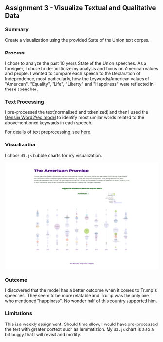 ## Assignment 3 - Visualize Textual and Qualitative Data

### Summary
Create a visualization using the provided State of the Union text corpus. 

### Process
I chose to analyze the past 10 years State of the Union speeches. As a foreigner, I chose to de-politicize my analysis and focus on American values and people. I wanted to compare each speech to the Declaration of Independence, most particularly, how the keywords/American values of "American", "Equality", "Life", "Liberty" and "Happiness" were reflected in these speeches. 

### Text Processing
I pre-processed the text(normalized and tokenized) and then I used the [Gensim Word2Vec model](https://tedboy.github.io/nlps/generated/generated/gensim.models.Word2Vec.most_similar.html) to identify most similar words related to the abovementioned keywards in each speech.

For details of text preprocessing, see [here](https://github.com/muonius/msdv-dvia/blob/master/03-visualize-qualitative-data/data/processing.py).

### Visualization
I chose `d3.js` bubble charts for my visualization.

<img src="./Yang Zhao-03-visualize-text.png" width="800" alt="Visualization Screenshot">

### Outcome
I discovered that the model has a better outcome when it comes to Trump's speeches. They seem to be more relatable and Trump was the only one who mentioned "happiness". No wonder half of this country supported him.


### Limitations

This is a weekly assignment. Should time allow, I would have pre-processed the text with greater context such as lemmatizion. My `d3.js` chart is also a bit buggy that I will revisit and modify.
